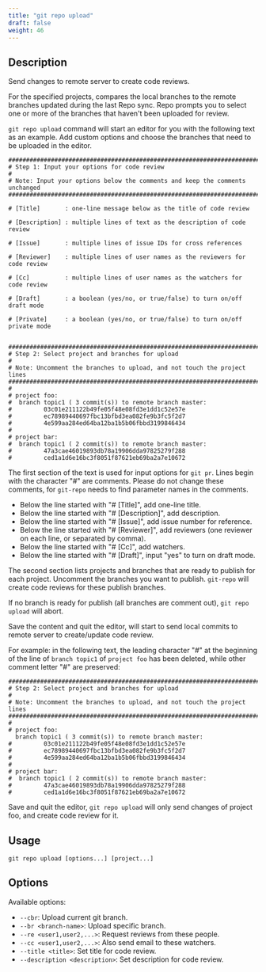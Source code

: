 ```yaml
---
title: "git repo upload"
draft: false
weight: 46
---
```


## Description

Send changes to remote server to create code reviews.

For the specified projects, compares the local branches to the remote branches updated during the last Repo sync. Repo prompts you to select one or more of the branches that haven't been uploaded for review.

`git repo upload` command will start an editor for you with the following text as an example. Add custom options and choose the branches that need to be uploaded in the editor.

    ##############################################################################
    # Step 1: Input your options for code review
    #
    # Note: Input your options below the comments and keep the comments unchanged
    ##############################################################################
    
    # [Title]       : one-line message below as the title of code review
    
    # [Description] : multiple lines of text as the description of code review
    
    # [Issue]       : multiple lines of issue IDs for cross references
    
    # [Reviewer]    : multiple lines of user names as the reviewers for code review
    
    # [Cc]          : multiple lines of user names as the watchers for code review
    
    # [Draft]       : a boolean (yes/no, or true/false) to turn on/off draft mode
    
    # [Private]     : a boolean (yes/no, or true/false) to turn on/off private mode
    
    
    ##############################################################################
    # Step 2: Select project and branches for upload
    #
    # Note: Uncomment the branches to upload, and not touch the project lines
    ##############################################################################
    #
    # project foo:
    #  branch topic1 ( 3 commit(s)) to remote branch master:
    #         03c01e211122b49fe05f48e08fd3e1dd1c52e57e
    #         ec78989440697fbc13bfbd3ea082fe9b3fc5f2d7
    #         4e599aa284ed64ba12ba1b5b06fbbd3199846434
    #
    # project bar:
    #  branch topic1 ( 2 commit(s)) to remote branch master:
    #         47a3cae46019893db78a19906dda97825279f288
    #         ced1a1d6e16bc3f8051f87621eb69ba2a7e10672 

The first section of the text is used for input options for `git pr`. Lines begin with the character "#" are comments. Please do not change these comments, for `git-repo` needs to find parameter names in the comments.

+ Below the line started with "# [Title]", add one-line title.
+ Below the line started with "# [Description]", add description.
+ Below the line started with "# [Issue]", add issue number for reference.
+ Below the line started with "# [Reviewer]", add reviewers (one reviewer on each line, or separated by comma).
+ Below the line started with "# [Cc]", add watchers.
+ Below the line started with "# [Draft]", input "yes" to turn on draft mode.


The second section lists projects and branches that are ready to publish for each project. Uncomment the branches you want to publish. `git-repo` will create code reviews for these publish branches.

If no branch is ready for publish (all branches are comment out), `git repo upload` will abort.

Save the content and quit the editor, will start to send local commits to remote server to create/update code review.

For example: in the following text, the leading character "#" at the beginning of the line of `branch topic1` of `project foo` has been deleted, while other comment letter "#" are preserved:

    ##############################################################################
    # Step 2: Select project and branches for upload
    #
    # Note: Uncomment the branches to upload, and not touch the project lines
    ##############################################################################
    #
    # project foo:
      branch topic1 ( 3 commit(s)) to remote branch master:
    #         03c01e211122b49fe05f48e08fd3e1dd1c52e57e
    #         ec78989440697fbc13bfbd3ea082fe9b3fc5f2d7
    #         4e599aa284ed64ba12ba1b5b06fbbd3199846434
    #
    # project bar:
    #  branch topic1 ( 2 commit(s)) to remote branch master:
    #         47a3cae46019893db78a19906dda97825279f288
    #         ced1a1d6e16bc3f8051f87621eb69ba2a7e10672 

Save and quit the editor, `git repo upload` will only send changes of project foo, and create code review for it.


## Usage

    git repo upload [options...] [project...]


## Options

Available options:

+ `--cbr`: Upload current git branch.
+ `--br <branch-name>`: Upload specific branch.
+ `--re <user1,user2,...>`: Request reviews from these people.
+ `--cc <user1,user2,...>`: Also send email to these watchers.
+ `--title <title>`: Set title for code review.
+ `--description <description>`: Set description for code review.
